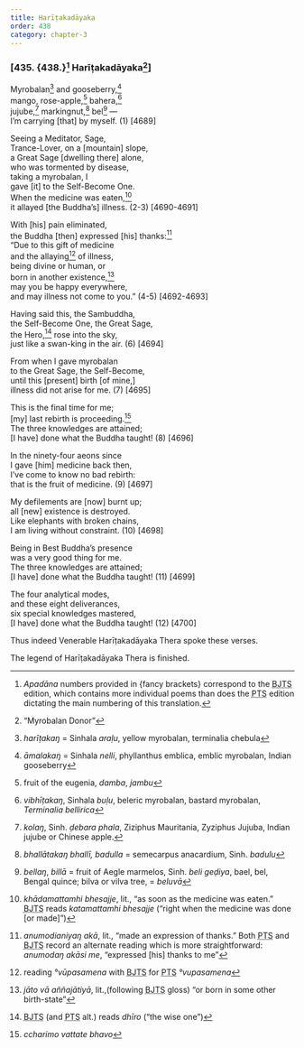 ```yaml
---
title: Harīṭakadāyaka
order: 438
category: chapter-3
---
```


### \[435. {438.}[^1] Harīṭakadāyaka[^2]\]

Myrobalan[^3] and gooseberry,[^4]  
mango, rose-apple,[^5] bahera,[^6]  
jujube,[^7] markingnut,[^8] bel[^9] —  
I’m carrying \[that\] by myself. (1) \[4689\]

Seeing a Meditator, Sage,  
Trance-Lover, on a \[mountain\] slope,  
a Great Sage \[dwelling there\] alone,  
who was tormented by disease,  
taking a myrobalan, I  
gave \[it\] to the Self-Become One.  
When the medicine was eaten,[^10]  
it allayed \[the Buddha’s\] illness. (2-3) \[4690-4691\]

With \[his\] pain eliminated,  
the Buddha \[then\] expressed \[his\] thanks:[^11]  
“Due to this gift of medicine  
and the allaying[^12] of illness,  
being divine or human, or  
born in another existence,[^13]  
may you be happy everywhere,  
and may illness not come to you.” (4-5) \[4692-4693\]

Having said this, the Sambuddha,  
the Self-Become One, the Great Sage,  
the Hero,[^14] rose into the sky,  
just like a swan-king in the air. (6) \[4694\]

From when I gave myrobalan  
to the Great Sage, the Self-Become,  
until this \[present\] birth \[of mine,\]  
illness did not arise for me. (7) \[4695\]

This is the final time for me;  
\[my\] last rebirth is proceeding.[^15]  
The three knowledges are attained;  
\[I have\] done what the Buddha taught! (8) \[4696\]

In the ninety-four aeons since  
I gave \[him\] medicine back then,  
I’ve come to know no bad rebirth:  
that is the fruit of medicine. (9) \[4697\]

My defilements are \[now\] burnt up;  
all \[new\] existence is destroyed.  
Like elephants with broken chains,  
I am living without constraint. (10) \[4698\]

Being in Best Buddha’s presence  
was a very good thing for me.  
The three knowledges are attained;  
\[I have\] done what the Buddha taught! (11) \[4699\]

The four analytical modes,  
and these eight deliverances,  
six special knowledges mastered,  
\[I have\] done what the Buddha taught! (12) \[4700\]

Thus indeed Venerable Harīṭakadāyaka Thera spoke these verses.

The legend of Harīṭakadāyaka Thera is finished.

[^1]: *Apadāna* numbers provided in {fancy brackets} correspond to the <abbr title="Buddha Jayanthi Tripitaka Series">BJTS</abbr> edition, which contains more individual poems than does the <abbr title="Pali Text Society">PTS</abbr> edition dictating the main numbering of this translation.

[^2]: “Myrobalan Donor”

[^3]: *harīṭakaŋ* = Sinhala *araḷu*, yellow myrobalan, terminalia chebula

[^4]: *āmalakaŋ* = Sinhala *nelli*, phyllanthus emblica, emblic myrobalan, Indian gooseberry

[^5]: fruit of the eugenia, *damba*, *jambu*

[^6]: *vibhīṭakaŋ*, Sinhala *buḷu*, beleric myrobalan, bastard myrobalan, *Terminalia bellirica*

[^7]: *kolaŋ*, Sinh. *ḍebara phala*, Ziziphus Mauritania, Zyziphus Jujuba, Indian jujube or Chinese apple.

[^8]: *bhallātakaŋ bhallī, badulla* = semecarpus anacardium, Sinh. *badulu*

[^9]: *bellaŋ*, *billā* = fruit of Aegle marmelos, Sinh. *beli geḍiya*, bael, bel, Bengal quince; bilva or vilva tree, = *beluvā*

[^10]: *khādamattamhi bhesajje*, lit., “as soon as the medicine was eaten.” <abbr title="Buddha Jayanthi Tripitaka Series">BJTS</abbr> reads *katamattamhi bhesajje* (“right when the medicine was done \[or made\]”)

[^11]: *anumodianiyaŋ akā*, lit., “made an expression of thanks.” Both <abbr title="Pali Text Society">PTS</abbr> and <abbr title="Buddha Jayanthi Tripitaka Series">BJTS</abbr> record an alternate reading which is more straightforward: *anumodaŋ akāsi me*, “expressed \[his\] thanks to me”

[^12]: reading *°vūpasamena* with <abbr title="Buddha Jayanthi Tripitaka Series">BJTS</abbr> for <abbr title="Pali Text Society">PTS</abbr> *°vupasamena*

[^13]: *jāto vā aññajātiyā*, lit.,(following <abbr title="Buddha Jayanthi Tripitaka Series">BJTS</abbr> gloss) “or born in some other birth-state”

[^14]: <abbr title="Buddha Jayanthi Tripitaka Series">BJTS</abbr> (and <abbr title="Pali Text Society">PTS</abbr> alt.) reads *dhīro* (“the wise one”)

[^15]: *<span class="diacritics" data-state="on">c</span><span class="no-diacritics" data-state="off">ch</span>arimo vattate bhavo*
